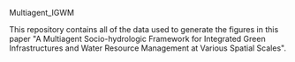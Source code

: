  Multiagent_IGWM

This repository contains all of the data used to generate the figures in this paper "A Multiagent Socio-hydrologic Framework for Integrated Green Infrastructures and Water Resource Management at Various Spatial Scales".
